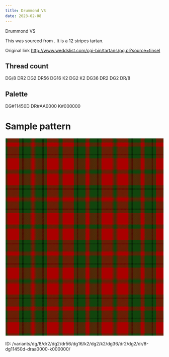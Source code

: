 ```yaml
---
title: Drummond VS
date: 2023-02-08
---
```

Drummond VS

This was sourced from <no value>.  It is a 12 stripes tartan.

Original link http://www.weddslist.com/cgi-bin/tartans/pg.pl?source=tinsel

## Thread count
DG/8 DR2 DG2 DR56 DG16 K2 DG2 K2 DG36 DR2 DG2 DR/8

## Palette
DG#11450D DR#AA0000 K#000000

# Sample pattern

![Tartan detail](tartan.png "DG/8 DR2 DG2 DR56 DG16 K2 DG2 K2 DG36 DR2 DG2 DR/8 tartan")

ID: /variants/dg/8/dr2/dg2/dr56/dg16/k2/dg2/k2/dg36/dr2/dg2/dr/8-dg11450d-draa0000-k000000/